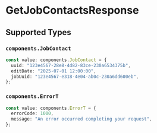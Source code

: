 # GetJobContactsResponse


## Supported Types

### `components.JobContact`

```typescript
const value: components.JobContact = {
  uuid: "123e4567-28e8-4d82-83ce-230a6534375b",
  editDate: "2025-07-01 12:00:00",
  jobUuid: "123e4567-e318-4e04-ab0c-230a6dd600eb",
};
```

### `components.ErrorT`

```typescript
const value: components.ErrorT = {
  errorCode: 1000,
  message: "An error occurred completing your request",
};
```

